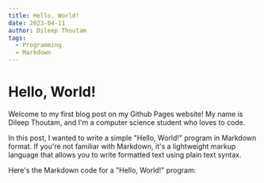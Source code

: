 ```yaml
---
title: Hello, World!
date: 2023-04-11
author: Dileep Thoutam
tags:
  - Programming
  - Markdown
---
```


# Hello, World!

Welcome to my first blog post on my Github Pages website! My name is Dileep Thoutam, and I'm a computer science student who loves to code.

In this post, I wanted to write a simple "Hello, World!" program in Markdown format. If you're not familiar with Markdown, it's a lightweight markup language that allows you to write formatted text using plain text syntax.

Here's the Markdown code for a "Hello, World!" program:

